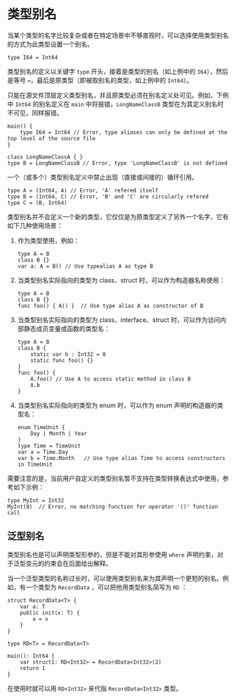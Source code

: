 # 类型别名

当某个类型的名字比较复杂或者在特定场景中不够直观时，可以选择使用类型别名的方式为此类型设置一个别名。

```cangjie
type I64 = Int64
```

类型别名的定义以关键字 `type` 开头，接着是类型的别名（如上例中的 `I64`），然后是等号 `=`，最后是原类型（即被取别名的类型，如上例中的 `Int64`）。

只能在源文件顶层定义类型别名，并且原类型必须在别名定义处可见。例如，下例中 `Int64` 的别名定义在 `main` 中将报错，`LongNameClassB` 类型在为其定义别名时不可见，同样报错。

<!-- compile.error  -->

```cangjie
main() {
    type I64 = Int64 // Error, type aliases can only be defined at the top level of the source file
}

class LongNameClassA { }
type B = LongNameClassB // Error, type 'LongNameClassB' is not defined
```

一个（或多个）类型别名定义中禁止出现（直接或间接的）循环引用。

<!-- compile.error  -->

```cangjie
type A = (Int64, A) // Error, 'A' refered itself
type B = (Int64, C) // Error, 'B' and 'C' are circularly refered
type C = (B, Int64)
```

类型别名并不会定义一个新的类型，它仅仅是为原类型定义了另外一个名字，它有如下几种使用场景：

1. 作为类型使用，例如：

    <!-- compile -->

    ```cangjie
    type A = B
    class B {}
    var a: A = B() // Use typealias A as type B
    ```

2. 当类型别名实际指向的类型为 class、struct 时，可以作为构造器名称使用：

    <!-- compile -->

    ```cangjie
    type A = B
    class B {}
    func foo() { A() }  // Use type alias A as constructor of B
    ```

3. 当类型别名实际指向的类型为 class、interface、struct 时，可以作为访问内部静态成员变量或函数的类型名：

    <!-- compile -->

    ```cangjie
    type A = B
    class B {
        static var b : Int32 = 0
        static func foo() {}
    }
    func foo() {
        A.foo() // Use A to access static method in class B
        A.b
    }
    ```

4. 当类型别名实际指向的类型为 enum 时，可以作为 enum 声明的构造器的类型名：

    <!-- compile -->

    ```cangjie
    enum TimeUnit {
        Day | Month | Year
    }
    type Time = TimeUnit
    var a = Time.Day  
    var b = Time.Month   // Use type alias Time to access constructors in TimeUnit
    ```

需要注意的是，当前用户自定义的类型别名暂不支持在类型转换表达式中使用，参考如下示例：

<!-- compile.error  -->

```cangjie
type MyInt = Int32
MyInt(0)  // Error, no matching function for operator '()' function call
```

## 泛型别名

类型别名也是可以声明类型形参的，但是不能对其形参使用 `where` 声明约束，对于泛型变元的约束会在后面给出解释。

当一个泛型类型的名称过长时，可以使用类型别名来为其声明一个更短的别名。例如，有一个类型为 `RecordData` ，可以把他用类型别名简写为 `RD` ：

<!-- compile -->

```cangjie
struct RecordData<T> {
    var a: T
    public init(x: T) {
        a = x
    }
}

type RD<T> = RecordData<T>

main(): Int64 {
    var struct1: RD<Int32> = RecordData<Int32>(2)
    return 1
}
```

在使用时就可以用 `RD<Int32>` 来代指 `RecordData<Int32>` 类型。
